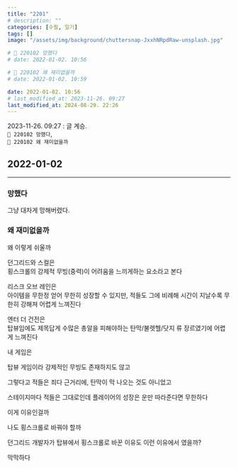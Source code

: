 ```yaml
---
title: "2201"
# description: ""
categories: [수필, 일기]
tags: []
image: "/assets/img/background/chuttersnap-JxxhNRpdRaw-unsplash.jpg"

# 🌱 220102 망했다
# date: 2022-01-02. 10:56

# 🌱 220102 왜 재미없을까
# date: 2022-01-02. 10:59

date: 2022-01-02. 10:56
# last_modified_at: 2023-11-26. 09:27
last_modified_at: 2024-08-29. 22:26
---
```


2023-11-26. 09:27 : 글 계승.  
`🌱 220102 망했다`,  
`🌱 220102 왜 재미없을까`  

## 2022-01-02

---

### 망했다

그냥 대차게 망해버렸다.  

### 왜 재미없을까

왜 이렇게 쉬울까  

던그리드와 스컬은  
횡스크롤의 강제적 무빙(중력)이 어려움을 느끼게하는 요소라고 본다  

리스크 오브 레인은  
아이템을 무한정 얻어 무한히 성장할 수 있지만, 적들도 그에 비례해 시간이 지날수록 무한히 강해져 어렵게 느껴진다  

엔터 더 건전은  
탑뷰임에도 제목답게 수많은 총알을 피해야하는 탄막/불렛헬/닷지 류 장르였기에 어렵게 느껴진다  

내 게임은  

탑뷰 게임이라 강제적인 무빙도 존재하지도 않고  

그렇다고 적들은 죄다 근거리에, 탄막이 막 나오는 것도 아니었고  

스테이지마다 적들은 그대로인데 플레이어의 성장은 운만 따라준다면 무한하다  

이게 이유인걸까  

나도 횡스크롤로 바꿔야 할까  

던그리드 개발자가 탑뷰에서 횡스크롤로 바꾼 이유도 이런 이유에서 였을까?

막막하다  
